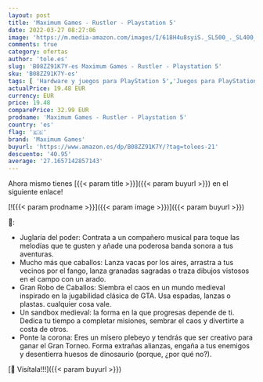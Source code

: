 ```yaml
---
layout: post
title: 'Maximum Games - Rustler - Playstation 5'
date: 2022-03-27 08:27:06
image: 'https://m.media-amazon.com/images/I/618H4u8syiS._SL500_._SL400_.jpg'
comments: true
category: ofertas
author: 'tole.es'
slug: 'B08ZZ91K7Y-es Maximum Games - Rustler - Playstation 5'
sku: 'B08ZZ91K7Y-es'
tags: [ 'Hardware y juegos para PlayStation 5','Juegos para PlayStation 5','Videojuegos','maximum games','playstation', ]
actualPrice: 19.48 EUR
currency: EUR
price: 19.48
comparePrice: 32.99 EUR
prodname: 'Maximum Games - Rustler - Playstation 5'
country: 'es'
flag: '🇪🇸'
brand: 'Maximum Games'
buyurl: 'https://www.amazon.es/dp/B08ZZ91K7Y/?tag=tolees-21'
descuento: '40.95'
average: '27.1657142857143'
---
```


Ahora mismo tienes [{{< param title >}}]({{< param buyurl >}}) en el siguiente enlace!

[![{{< param prodname >}}]({{< param image >}})]({{< param buyurl >}})

🔎:

- Juglaría del poder: Contrata a un compañero musical para toque las melodías que te gusten y añade una poderosa banda sonora a tus aventuras.
- Mucho más que caballos: Lanza vacas por los aires, arrastra a tus vecinos por el fango, lanza granadas sagradas o traza dibujos vistosos en el campo con un arado.
- Gran Robo de Caballos: Siembra el caos en un mundo medieval inspirado en la jugabilidad clásica de GTA. Usa espadas, lanzas o plastas. cualquier cosa vale.
- Un sandbox medieval: la forma en la que progresas depende de ti. Dedica tu tiempo a completar misiones, sembrar el caos y divertirte a costa de otros.
- Ponte la corona: Eres un mísero plebeyo y tendrás que ser creativo para ganar el Gran Torneo. Forma extrañas alianzas, engaña a tus enemigos y desentierra huesos de dinosaurio (porque, ¿por qué no?).

[🛒 Visítala!!!]({{< param buyurl >}})

